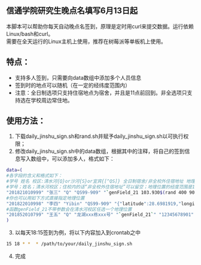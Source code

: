 ## 信通学院研究生晚点名填写6月13日起

本脚本可以帮助你每天自动晚点名签到，原理是定时用curl来提交数据。运行依赖Linux/bash和curl。<br>
需要在全天运行的Linux主机上使用，推荐在树莓派等单板机上使用。

## 特点：
* 支持多人签到，只需要向data数组中添加多个人员信息
* 签到时的地点可以随机（在一定的经纬度范围内）
* 注意：全日制选项只支持住宿地点为宿舍，并且是11点前回到。非全选项只支持选在学校周边常住地。

## 使用方法：
1. 下载daily_jinshu_sign.sh和rand.sh并赋予daily_jinshu_sign.sh以可执行权限；
2. 修改daily_jinshu_sign.sh中的data数组，根据其中的注释，将自己的签到信息写入数组中，可以添加多人，格式如下：
```Bash
data=(
#各字段的含义和格式如下：
#学号 姓名 校区:清水河{Q}or沙河{S}or宜宾{[^QS]} 全日制宿舍/非全校外住宿地址 地理位置 手机号
#学号；姓名；清水河校区；住校内的话“非全校外住宿地址”可以留空；地理位置的经度范围是103.930400~103.930900，维度范围是30.75285~30.752311
"201821010999" "张三" "Q" "QS99-909" "`genField_21 103.930$(rand 400 900),30.752$(rand 85 311)`" "12345678901"
#你也可以用如下方式直接指定地理位置
"201822010998" "李四" "Yibin" "QS99-909" "{"latitude":28.6981919,"longitude":104.549108,"address":"四川省宜宾市叙州区柏溪街道南兴大道29号宜宾市叙州区中医医院"}" "12345678901"
#函数genField_21不带参数会在清水河校区任选一个地理位置
"201852010799" "王五" "Q" "龙湖xxx栋xxx号" "`genField_21`" "12345678901"
)
```
3. 以每天18:15签到为例，将以下内容加入到crontab之中
```Bash
15 18 * *  * /path/to/your/daily_jinshu_sign.sh
```
4. 完成

